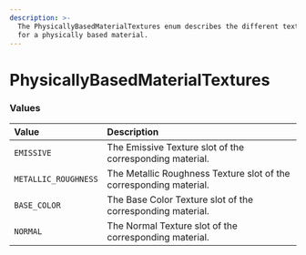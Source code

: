 ```yaml
---
description: >-
  The PhysicallyBasedMaterialTextures enum describes the different texture slots
  for a physically based material.
---
```


# PhysicallyBasedMaterialTextures

### Values <a id="values"></a>

| Value | Description |
| :--- | :--- |
| `EMISSIVE` | The Emissive Texture slot of the corresponding material. |
| `METALLIC_ROUGHNESS` | The Metallic Roughness Texture slot of the corresponding material. |
| `BASE_COLOR` | The Base Color Texture slot of the corresponding material. |
| `NORMAL` | The Normal Texture slot of the corresponding material. |

